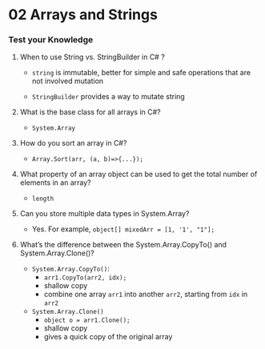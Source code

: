 # 02 Arrays and Strings

### Test your Knowledge

1. When to use String vs. StringBuilder in C# ?

   - `string` is immutable, better for simple and safe operations that are not involved mutation

   - `StringBuilder` provides a way to mutate string

2. What is the base class for all arrays in C#?

   - `System.Array`

3. How do you sort an array in C#?

   - `Array.Sort(arr, (a, b)=>{...});`

4. What property of an array object can be used to get the total number of elements in
   an array?

   - `length`

5. Can you store multiple data types in System.Array?

   - Yes. For example, `object[] mixedArr = [1, '1', "1"];`

6. What’s the difference between the System.Array.CopyTo() and System.Array.Clone()?
   - `System.Array.CopyTo()`:
     - `arr1.CopyTo(arr2, idx);`
     - shallow copy
     - combine one array `arr1` into another `arr2`, starting from `idx` in `arr2`
   - `System.Array.Clone()`
     - `object o = arr1.Clone();`
     - shallow copy
     - gives a quick copy of the original array
